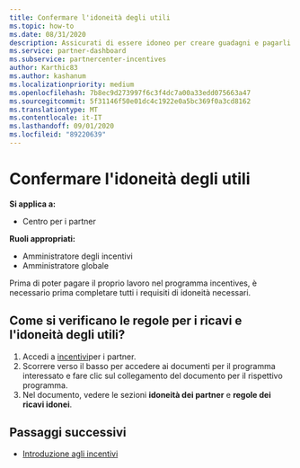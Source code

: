 ```yaml
---
title: Confermare l'idoneità degli utili
ms.topic: how-to
ms.date: 08/31/2020
description: Assicurati di essere idoneo per creare guadagni e pagarli con il programma incentives.
ms.service: partner-dashboard
ms.subservice: partnercenter-incentives
author: Karthic83
ms.author: kashanum
ms.localizationpriority: medium
ms.openlocfilehash: 7b8ec9d273997f6c3f4dc7a00a33edd075663a47
ms.sourcegitcommit: 5f31146f50e01dc4c1922e0a5bc369f0a3cd8162
ms.translationtype: MT
ms.contentlocale: it-IT
ms.lasthandoff: 09/01/2020
ms.locfileid: "89220639"
---
```

# <a name="confirm-your-earnings-eligibility"></a>Confermare l'idoneità degli utili

**Si applica a:**

- Centro per i partner

**Ruoli appropriati:**

- Amministratore degli incentivi
- Amministratore globale

Prima di poter pagare il proprio lavoro nel programma incentives, è necessario prima completare tutti i requisiti di idoneità necessari.

## <a name="how-do-i-check-my-earning-eligibility-and-revenue-rules"></a>Come si verificano le regole per i ricavi e l'idoneità degli utili?

1. Accedi a [incentivi](https://partner.microsoft.com/membership/partner-incentives)per i partner.
2. Scorrere verso il basso per accedere ai documenti per il programma interessato e fare clic sul collegamento del documento per il rispettivo programma.
3. Nel documento, vedere le sezioni **idoneità dei partner** e **regole dei ricavi idonei**.

## <a name="next-steps"></a>Passaggi successivi

- [Introduzione agli incentivi](incentives-get-started-intro.md)
